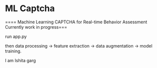 # ML Captcha
==== Machine Learning CAPTCHA for Real-time Behavior Assessment 
Currently work in progress===

run app.py

then
 data processing → feature extraction → data augmentation → model training.

I am Ishita garg 